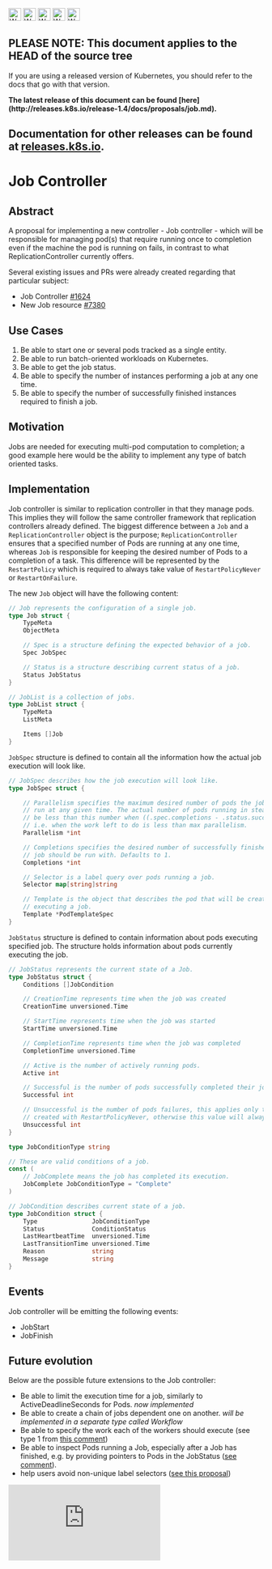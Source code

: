 <!-- BEGIN MUNGE: UNVERSIONED_WARNING -->

<!-- BEGIN STRIP_FOR_RELEASE -->

<img src="http://kubernetes.io/kubernetes/img/warning.png" alt="WARNING"
     width="25" height="25">
<img src="http://kubernetes.io/kubernetes/img/warning.png" alt="WARNING"
     width="25" height="25">
<img src="http://kubernetes.io/kubernetes/img/warning.png" alt="WARNING"
     width="25" height="25">
<img src="http://kubernetes.io/kubernetes/img/warning.png" alt="WARNING"
     width="25" height="25">
<img src="http://kubernetes.io/kubernetes/img/warning.png" alt="WARNING"
     width="25" height="25">

<h2>PLEASE NOTE: This document applies to the HEAD of the source tree</h2>

If you are using a released version of Kubernetes, you should
refer to the docs that go with that version.

<!-- TAG RELEASE_LINK, added by the munger automatically -->
<strong>
The latest release of this document can be found
[here](http://releases.k8s.io/release-1.4/docs/proposals/job.md).

Documentation for other releases can be found at
[releases.k8s.io](http://releases.k8s.io).
</strong>
--

<!-- END STRIP_FOR_RELEASE -->

<!-- END MUNGE: UNVERSIONED_WARNING -->

# Job Controller

## Abstract

A proposal for implementing a new controller - Job controller - which will be responsible
for managing pod(s) that require running once to completion even if the machine
the pod is running on fails, in contrast to what ReplicationController currently offers.

Several existing issues and PRs were already created regarding that particular subject:
* Job Controller [#1624](https://github.com/kubernetes/kubernetes/issues/1624)
* New Job resource [#7380](https://github.com/kubernetes/kubernetes/pull/7380)


## Use Cases

1. Be able to start one or several pods tracked as a single entity.
1. Be able to run batch-oriented workloads on Kubernetes.
1. Be able to get the job status.
1. Be able to specify the number of instances performing a job at any one time.
1. Be able to specify the number of successfully finished instances required to finish a job.


## Motivation

Jobs are needed for executing multi-pod computation to completion; a good example
here would be the ability to implement any type of batch oriented tasks.


## Implementation

Job controller is similar to replication controller in that they manage pods.
This implies they will follow the same controller framework that replication
controllers already defined.  The biggest difference between a `Job` and a
`ReplicationController` object is the purpose; `ReplicationController`
ensures that a specified number of Pods are running at any one time, whereas
`Job` is responsible for keeping the desired number of Pods to a completion of
a task.  This difference will be represented by the `RestartPolicy` which is
required to always take value of `RestartPolicyNever` or `RestartOnFailure`.


The new `Job` object will have the following content:

```go
// Job represents the configuration of a single job.
type Job struct {
    TypeMeta
    ObjectMeta

    // Spec is a structure defining the expected behavior of a job.
    Spec JobSpec

    // Status is a structure describing current status of a job.
    Status JobStatus
}

// JobList is a collection of jobs.
type JobList struct {
    TypeMeta
    ListMeta

    Items []Job
}
```

`JobSpec` structure is defined to contain all the information how the actual job execution
will look like.

```go
// JobSpec describes how the job execution will look like.
type JobSpec struct {

    // Parallelism specifies the maximum desired number of pods the job should
    // run at any given time. The actual number of pods running in steady state will
    // be less than this number when ((.spec.completions - .status.successful) < .spec.parallelism),
    // i.e. when the work left to do is less than max parallelism.
    Parallelism *int

    // Completions specifies the desired number of successfully finished pods the
    // job should be run with. Defaults to 1.
    Completions *int

    // Selector is a label query over pods running a job.
    Selector map[string]string

    // Template is the object that describes the pod that will be created when
    // executing a job.
    Template *PodTemplateSpec
}
```

`JobStatus` structure is defined to contain information about pods executing
specified job.  The structure holds information about pods currently executing
the job.

```go
// JobStatus represents the current state of a Job.
type JobStatus struct {
    Conditions []JobCondition

    // CreationTime represents time when the job was created
    CreationTime unversioned.Time

    // StartTime represents time when the job was started
    StartTime unversioned.Time

    // CompletionTime represents time when the job was completed
    CompletionTime unversioned.Time

    // Active is the number of actively running pods.
    Active int

    // Successful is the number of pods successfully completed their job.
    Successful int

    // Unsuccessful is the number of pods failures, this applies only to jobs
    // created with RestartPolicyNever, otherwise this value will always be 0.
    Unsuccessful int
}

type JobConditionType string

// These are valid conditions of a job.
const (
    // JobComplete means the job has completed its execution.
    JobComplete JobConditionType = "Complete"
)

// JobCondition describes current state of a job.
type JobCondition struct {
    Type               JobConditionType
    Status             ConditionStatus
    LastHeartbeatTime  unversioned.Time
    LastTransitionTime unversioned.Time
    Reason             string
    Message            string
}
```

## Events

Job controller will be emitting the following events:
* JobStart
* JobFinish

## Future evolution

Below are the possible future extensions to the Job controller:
* Be able to limit the execution time for a job, similarly to ActiveDeadlineSeconds for Pods. *now implemented*
* Be able to create a chain of jobs dependent one on another. *will be implemented in a separate type called Workflow*
* Be able to specify the work each of the workers should execute (see type 1 from
  [this comment](https://github.com/kubernetes/kubernetes/issues/1624#issuecomment-97622142))
* Be able to inspect Pods running a Job, especially after a Job has finished, e.g.
  by providing pointers to Pods in the JobStatus ([see comment](https://github.com/kubernetes/kubernetes/pull/11746/files#r37142628)).
* help users avoid non-unique label selectors ([see this proposal](../../docs/design/selector-generation.md))


<!-- BEGIN MUNGE: GENERATED_ANALYTICS -->
[![Analytics](https://kubernetes-site.appspot.com/UA-36037335-10/GitHub/docs/proposals/job.md?pixel)]()
<!-- END MUNGE: GENERATED_ANALYTICS -->
